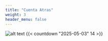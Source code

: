 ```yaml
---
title: "Cuenta Atras"
weight: 3
header_menu: false
---
```


![alt text](../images/cuenta_atras.png "Cuenta atrás")
{{< countdown "2025-05-03" 14 >}}
